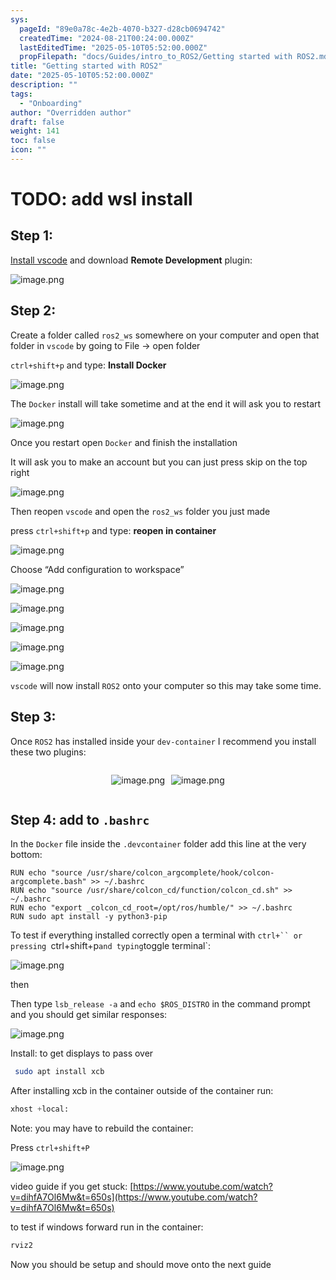 ```yaml
---
sys:
  pageId: "89e0a78c-4e2b-4070-b327-d28cb0694742"
  createdTime: "2024-08-21T00:24:00.000Z"
  lastEditedTime: "2025-05-10T05:52:00.000Z"
  propFilepath: "docs/Guides/intro_to_ROS2/Getting started with ROS2.md"
title: "Getting started with ROS2"
date: "2025-05-10T05:52:00.000Z"
description: ""
tags:
  - "Onboarding"
author: "Overridden author"
draft: false
weight: 141
toc: false
icon: ""
---
```


# TODO: add wsl install

## Step 1:

[Install vscode](https://code.visualstudio.com/download) and download **Remote Development** plugin:

![image.png](https://prod-files-secure.s3.us-west-2.amazonaws.com/d518164a-d88e-44d1-a4ee-3adb3bd8bce0/efb52993-1881-4a40-b95e-6f020334f022/image.png?X-Amz-Algorithm=AWS4-HMAC-SHA256&X-Amz-Content-Sha256=UNSIGNED-PAYLOAD&X-Amz-Credential=ASIAZI2LB46675H6HYOL%2F20250601%2Fus-west-2%2Fs3%2Faws4_request&X-Amz-Date=20250601T210715Z&X-Amz-Expires=3600&X-Amz-Security-Token=IQoJb3JpZ2luX2VjEBUaCXVzLXdlc3QtMiJGMEQCIHk4cNnm%2FoWngj6UlvxeTeX2o1SM8FfTi468BYSlZeLLAiBcbRqGK22qIAWqE%2FkeX5fCA50Sg%2BJspCxiXA9H56S%2BSCqIBAje%2F%2F%2F%2F%2F%2F%2F%2F%2F%2F8BEAAaDDYzNzQyMzE4MzgwNSIMq322EzRH6N0kUkmyKtwDJh5Z729G9hoQhcS3K9dirT56mBcKv8G9ltRy4pTBS%2Bsh%2ByMkzj83U8YiaaUMqQUiKPWaic23NwrLOdPO4e165JlxUKWajrtUCfDCklWI53l6RfoqaNVte7T2rMwDJWhQA5rZuFd3GX%2BsdbYGuRpbmu79LWXZ7TQO3LRaTfv3F7B%2FHePkKwIoCV7cn8L8sEfr1XoA1HV4qjsu5Wvj8ODKAX9Cn9X7VpjEt0oFHzRnTcmg91hPi%2Bs8SF6QxIH7Izz21DZNr3Yb%2BINKGW5OUd9FZSP7%2B0AmD5VqSsHTuaAG1eRN5r2r6E6xMj9tSWIqD5M5otqVOdmU3eNzH36xxTyLaUHV4aUF3b8hCJxG4mKIuzIoL61jXt1uyrWXJfjzutfONt43l4ErmMqlrAKl82m5Qku%2FPfMpQzZtfbDNxWTxNl6%2BSKj5j5urkFKW5I5NZflR59weGaL%2BZLDZBH6LzSU0uAUkBGIIUTn5O2ZJUihUguNBoAvS510Q3qmt%2FywgA6in5esWwsGjZJQ4W89k4kTdNRocA9oBDOmIuNXkfkvkKWXR4opB%2BYyVGmLZEfwqGue98CEkBOfOlDg3MbTJJY0fMhclchCs7EQNPBz7yWmtYhW4%2BfI4TXZLK9Xy5TIwkIDzwQY6pgHuqyJSLIyaZbXPw3m0i%2Bxex5Nd4LEiDh48G5XnrY%2BpkkhFTXlP2a1y4J1Xmz2lBMmA5tkKXC%2FQZy2rGIbopTf6cyV81Y%2Fqq49CwJz03v%2B1FdxD4QRbvkDwme4R8Ys1eNIPAPLa7b7vEDPxjbXgoSkXNFDwCemPrd9vHmgqG%2F%2FACwRpxQVL7RRV5tL4cUmQ0gmlNe6Z0rqZ8JSePphaYzf3AuJBl9E5&X-Amz-Signature=8aead0331652706e937b55d3b51ed241e1f45feae127551d633847dabfd87ed0&X-Amz-SignedHeaders=host&x-id=GetObject)

## Step 2:

Create a folder called `ros2_ws` somewhere on your computer and open that folder in `vscode` by going to File → open folder 

`ctrl+shift+p` and type: **Install Docker**

![image.png](https://prod-files-secure.s3.us-west-2.amazonaws.com/d518164a-d88e-44d1-a4ee-3adb3bd8bce0/2269dc0e-1cd5-47ff-bceb-c04ad9b2eab0/image.png?X-Amz-Algorithm=AWS4-HMAC-SHA256&X-Amz-Content-Sha256=UNSIGNED-PAYLOAD&X-Amz-Credential=ASIAZI2LB46675H6HYOL%2F20250601%2Fus-west-2%2Fs3%2Faws4_request&X-Amz-Date=20250601T210715Z&X-Amz-Expires=3600&X-Amz-Security-Token=IQoJb3JpZ2luX2VjEBUaCXVzLXdlc3QtMiJGMEQCIHk4cNnm%2FoWngj6UlvxeTeX2o1SM8FfTi468BYSlZeLLAiBcbRqGK22qIAWqE%2FkeX5fCA50Sg%2BJspCxiXA9H56S%2BSCqIBAje%2F%2F%2F%2F%2F%2F%2F%2F%2F%2F8BEAAaDDYzNzQyMzE4MzgwNSIMq322EzRH6N0kUkmyKtwDJh5Z729G9hoQhcS3K9dirT56mBcKv8G9ltRy4pTBS%2Bsh%2ByMkzj83U8YiaaUMqQUiKPWaic23NwrLOdPO4e165JlxUKWajrtUCfDCklWI53l6RfoqaNVte7T2rMwDJWhQA5rZuFd3GX%2BsdbYGuRpbmu79LWXZ7TQO3LRaTfv3F7B%2FHePkKwIoCV7cn8L8sEfr1XoA1HV4qjsu5Wvj8ODKAX9Cn9X7VpjEt0oFHzRnTcmg91hPi%2Bs8SF6QxIH7Izz21DZNr3Yb%2BINKGW5OUd9FZSP7%2B0AmD5VqSsHTuaAG1eRN5r2r6E6xMj9tSWIqD5M5otqVOdmU3eNzH36xxTyLaUHV4aUF3b8hCJxG4mKIuzIoL61jXt1uyrWXJfjzutfONt43l4ErmMqlrAKl82m5Qku%2FPfMpQzZtfbDNxWTxNl6%2BSKj5j5urkFKW5I5NZflR59weGaL%2BZLDZBH6LzSU0uAUkBGIIUTn5O2ZJUihUguNBoAvS510Q3qmt%2FywgA6in5esWwsGjZJQ4W89k4kTdNRocA9oBDOmIuNXkfkvkKWXR4opB%2BYyVGmLZEfwqGue98CEkBOfOlDg3MbTJJY0fMhclchCs7EQNPBz7yWmtYhW4%2BfI4TXZLK9Xy5TIwkIDzwQY6pgHuqyJSLIyaZbXPw3m0i%2Bxex5Nd4LEiDh48G5XnrY%2BpkkhFTXlP2a1y4J1Xmz2lBMmA5tkKXC%2FQZy2rGIbopTf6cyV81Y%2Fqq49CwJz03v%2B1FdxD4QRbvkDwme4R8Ys1eNIPAPLa7b7vEDPxjbXgoSkXNFDwCemPrd9vHmgqG%2F%2FACwRpxQVL7RRV5tL4cUmQ0gmlNe6Z0rqZ8JSePphaYzf3AuJBl9E5&X-Amz-Signature=91e7e0b5c48371e436ac29602436a3643c1466d0386c652ca5c28bd152721c29&X-Amz-SignedHeaders=host&x-id=GetObject)

The `Docker` install will take sometime and at the end it will ask you to restart

![image.png](https://prod-files-secure.s3.us-west-2.amazonaws.com/d518164a-d88e-44d1-a4ee-3adb3bd8bce0/ed233f78-be33-4b1f-b89c-9c346c0e961e/image.png?X-Amz-Algorithm=AWS4-HMAC-SHA256&X-Amz-Content-Sha256=UNSIGNED-PAYLOAD&X-Amz-Credential=ASIAZI2LB46675H6HYOL%2F20250601%2Fus-west-2%2Fs3%2Faws4_request&X-Amz-Date=20250601T210715Z&X-Amz-Expires=3600&X-Amz-Security-Token=IQoJb3JpZ2luX2VjEBUaCXVzLXdlc3QtMiJGMEQCIHk4cNnm%2FoWngj6UlvxeTeX2o1SM8FfTi468BYSlZeLLAiBcbRqGK22qIAWqE%2FkeX5fCA50Sg%2BJspCxiXA9H56S%2BSCqIBAje%2F%2F%2F%2F%2F%2F%2F%2F%2F%2F8BEAAaDDYzNzQyMzE4MzgwNSIMq322EzRH6N0kUkmyKtwDJh5Z729G9hoQhcS3K9dirT56mBcKv8G9ltRy4pTBS%2Bsh%2ByMkzj83U8YiaaUMqQUiKPWaic23NwrLOdPO4e165JlxUKWajrtUCfDCklWI53l6RfoqaNVte7T2rMwDJWhQA5rZuFd3GX%2BsdbYGuRpbmu79LWXZ7TQO3LRaTfv3F7B%2FHePkKwIoCV7cn8L8sEfr1XoA1HV4qjsu5Wvj8ODKAX9Cn9X7VpjEt0oFHzRnTcmg91hPi%2Bs8SF6QxIH7Izz21DZNr3Yb%2BINKGW5OUd9FZSP7%2B0AmD5VqSsHTuaAG1eRN5r2r6E6xMj9tSWIqD5M5otqVOdmU3eNzH36xxTyLaUHV4aUF3b8hCJxG4mKIuzIoL61jXt1uyrWXJfjzutfONt43l4ErmMqlrAKl82m5Qku%2FPfMpQzZtfbDNxWTxNl6%2BSKj5j5urkFKW5I5NZflR59weGaL%2BZLDZBH6LzSU0uAUkBGIIUTn5O2ZJUihUguNBoAvS510Q3qmt%2FywgA6in5esWwsGjZJQ4W89k4kTdNRocA9oBDOmIuNXkfkvkKWXR4opB%2BYyVGmLZEfwqGue98CEkBOfOlDg3MbTJJY0fMhclchCs7EQNPBz7yWmtYhW4%2BfI4TXZLK9Xy5TIwkIDzwQY6pgHuqyJSLIyaZbXPw3m0i%2Bxex5Nd4LEiDh48G5XnrY%2BpkkhFTXlP2a1y4J1Xmz2lBMmA5tkKXC%2FQZy2rGIbopTf6cyV81Y%2Fqq49CwJz03v%2B1FdxD4QRbvkDwme4R8Ys1eNIPAPLa7b7vEDPxjbXgoSkXNFDwCemPrd9vHmgqG%2F%2FACwRpxQVL7RRV5tL4cUmQ0gmlNe6Z0rqZ8JSePphaYzf3AuJBl9E5&X-Amz-Signature=b096511e8756a3ddb49e80a5e95bf0d7661de7e704ef078f067b2e1f8c507766&X-Amz-SignedHeaders=host&x-id=GetObject)

Once you restart open `Docker` and finish the installation

It will ask you to make an account but you can just press skip on the top right

![image.png](https://prod-files-secure.s3.us-west-2.amazonaws.com/d518164a-d88e-44d1-a4ee-3adb3bd8bce0/21010ad9-1659-4fd9-9f59-9932a09b2a3d/image.png?X-Amz-Algorithm=AWS4-HMAC-SHA256&X-Amz-Content-Sha256=UNSIGNED-PAYLOAD&X-Amz-Credential=ASIAZI2LB46675H6HYOL%2F20250601%2Fus-west-2%2Fs3%2Faws4_request&X-Amz-Date=20250601T210715Z&X-Amz-Expires=3600&X-Amz-Security-Token=IQoJb3JpZ2luX2VjEBUaCXVzLXdlc3QtMiJGMEQCIHk4cNnm%2FoWngj6UlvxeTeX2o1SM8FfTi468BYSlZeLLAiBcbRqGK22qIAWqE%2FkeX5fCA50Sg%2BJspCxiXA9H56S%2BSCqIBAje%2F%2F%2F%2F%2F%2F%2F%2F%2F%2F8BEAAaDDYzNzQyMzE4MzgwNSIMq322EzRH6N0kUkmyKtwDJh5Z729G9hoQhcS3K9dirT56mBcKv8G9ltRy4pTBS%2Bsh%2ByMkzj83U8YiaaUMqQUiKPWaic23NwrLOdPO4e165JlxUKWajrtUCfDCklWI53l6RfoqaNVte7T2rMwDJWhQA5rZuFd3GX%2BsdbYGuRpbmu79LWXZ7TQO3LRaTfv3F7B%2FHePkKwIoCV7cn8L8sEfr1XoA1HV4qjsu5Wvj8ODKAX9Cn9X7VpjEt0oFHzRnTcmg91hPi%2Bs8SF6QxIH7Izz21DZNr3Yb%2BINKGW5OUd9FZSP7%2B0AmD5VqSsHTuaAG1eRN5r2r6E6xMj9tSWIqD5M5otqVOdmU3eNzH36xxTyLaUHV4aUF3b8hCJxG4mKIuzIoL61jXt1uyrWXJfjzutfONt43l4ErmMqlrAKl82m5Qku%2FPfMpQzZtfbDNxWTxNl6%2BSKj5j5urkFKW5I5NZflR59weGaL%2BZLDZBH6LzSU0uAUkBGIIUTn5O2ZJUihUguNBoAvS510Q3qmt%2FywgA6in5esWwsGjZJQ4W89k4kTdNRocA9oBDOmIuNXkfkvkKWXR4opB%2BYyVGmLZEfwqGue98CEkBOfOlDg3MbTJJY0fMhclchCs7EQNPBz7yWmtYhW4%2BfI4TXZLK9Xy5TIwkIDzwQY6pgHuqyJSLIyaZbXPw3m0i%2Bxex5Nd4LEiDh48G5XnrY%2BpkkhFTXlP2a1y4J1Xmz2lBMmA5tkKXC%2FQZy2rGIbopTf6cyV81Y%2Fqq49CwJz03v%2B1FdxD4QRbvkDwme4R8Ys1eNIPAPLa7b7vEDPxjbXgoSkXNFDwCemPrd9vHmgqG%2F%2FACwRpxQVL7RRV5tL4cUmQ0gmlNe6Z0rqZ8JSePphaYzf3AuJBl9E5&X-Amz-Signature=7bb0df5cede5d4a70e50e4b04af2f368dec9319aa1f17ddc5c832c0dfab2ddd9&X-Amz-SignedHeaders=host&x-id=GetObject)

Then reopen `vscode` and open the `ros2_ws` folder you just made

press `ctrl+shift+p` and type: **reopen in container**

![image.png](https://prod-files-secure.s3.us-west-2.amazonaws.com/d518164a-d88e-44d1-a4ee-3adb3bd8bce0/4e93b8c2-41ad-488c-8095-c74205196118/image.png?X-Amz-Algorithm=AWS4-HMAC-SHA256&X-Amz-Content-Sha256=UNSIGNED-PAYLOAD&X-Amz-Credential=ASIAZI2LB46675H6HYOL%2F20250601%2Fus-west-2%2Fs3%2Faws4_request&X-Amz-Date=20250601T210715Z&X-Amz-Expires=3600&X-Amz-Security-Token=IQoJb3JpZ2luX2VjEBUaCXVzLXdlc3QtMiJGMEQCIHk4cNnm%2FoWngj6UlvxeTeX2o1SM8FfTi468BYSlZeLLAiBcbRqGK22qIAWqE%2FkeX5fCA50Sg%2BJspCxiXA9H56S%2BSCqIBAje%2F%2F%2F%2F%2F%2F%2F%2F%2F%2F8BEAAaDDYzNzQyMzE4MzgwNSIMq322EzRH6N0kUkmyKtwDJh5Z729G9hoQhcS3K9dirT56mBcKv8G9ltRy4pTBS%2Bsh%2ByMkzj83U8YiaaUMqQUiKPWaic23NwrLOdPO4e165JlxUKWajrtUCfDCklWI53l6RfoqaNVte7T2rMwDJWhQA5rZuFd3GX%2BsdbYGuRpbmu79LWXZ7TQO3LRaTfv3F7B%2FHePkKwIoCV7cn8L8sEfr1XoA1HV4qjsu5Wvj8ODKAX9Cn9X7VpjEt0oFHzRnTcmg91hPi%2Bs8SF6QxIH7Izz21DZNr3Yb%2BINKGW5OUd9FZSP7%2B0AmD5VqSsHTuaAG1eRN5r2r6E6xMj9tSWIqD5M5otqVOdmU3eNzH36xxTyLaUHV4aUF3b8hCJxG4mKIuzIoL61jXt1uyrWXJfjzutfONt43l4ErmMqlrAKl82m5Qku%2FPfMpQzZtfbDNxWTxNl6%2BSKj5j5urkFKW5I5NZflR59weGaL%2BZLDZBH6LzSU0uAUkBGIIUTn5O2ZJUihUguNBoAvS510Q3qmt%2FywgA6in5esWwsGjZJQ4W89k4kTdNRocA9oBDOmIuNXkfkvkKWXR4opB%2BYyVGmLZEfwqGue98CEkBOfOlDg3MbTJJY0fMhclchCs7EQNPBz7yWmtYhW4%2BfI4TXZLK9Xy5TIwkIDzwQY6pgHuqyJSLIyaZbXPw3m0i%2Bxex5Nd4LEiDh48G5XnrY%2BpkkhFTXlP2a1y4J1Xmz2lBMmA5tkKXC%2FQZy2rGIbopTf6cyV81Y%2Fqq49CwJz03v%2B1FdxD4QRbvkDwme4R8Ys1eNIPAPLa7b7vEDPxjbXgoSkXNFDwCemPrd9vHmgqG%2F%2FACwRpxQVL7RRV5tL4cUmQ0gmlNe6Z0rqZ8JSePphaYzf3AuJBl9E5&X-Amz-Signature=12ff28a1b81ca3af6e85f4141cc829cbd07f610233db2ab4e7f13106c8cfb8cd&X-Amz-SignedHeaders=host&x-id=GetObject)

Choose “Add configuration to workspace”

![image.png](https://prod-files-secure.s3.us-west-2.amazonaws.com/d518164a-d88e-44d1-a4ee-3adb3bd8bce0/9560b282-5060-4989-ba37-97e7b2c22476/image.png?X-Amz-Algorithm=AWS4-HMAC-SHA256&X-Amz-Content-Sha256=UNSIGNED-PAYLOAD&X-Amz-Credential=ASIAZI2LB46675H6HYOL%2F20250601%2Fus-west-2%2Fs3%2Faws4_request&X-Amz-Date=20250601T210715Z&X-Amz-Expires=3600&X-Amz-Security-Token=IQoJb3JpZ2luX2VjEBUaCXVzLXdlc3QtMiJGMEQCIHk4cNnm%2FoWngj6UlvxeTeX2o1SM8FfTi468BYSlZeLLAiBcbRqGK22qIAWqE%2FkeX5fCA50Sg%2BJspCxiXA9H56S%2BSCqIBAje%2F%2F%2F%2F%2F%2F%2F%2F%2F%2F8BEAAaDDYzNzQyMzE4MzgwNSIMq322EzRH6N0kUkmyKtwDJh5Z729G9hoQhcS3K9dirT56mBcKv8G9ltRy4pTBS%2Bsh%2ByMkzj83U8YiaaUMqQUiKPWaic23NwrLOdPO4e165JlxUKWajrtUCfDCklWI53l6RfoqaNVte7T2rMwDJWhQA5rZuFd3GX%2BsdbYGuRpbmu79LWXZ7TQO3LRaTfv3F7B%2FHePkKwIoCV7cn8L8sEfr1XoA1HV4qjsu5Wvj8ODKAX9Cn9X7VpjEt0oFHzRnTcmg91hPi%2Bs8SF6QxIH7Izz21DZNr3Yb%2BINKGW5OUd9FZSP7%2B0AmD5VqSsHTuaAG1eRN5r2r6E6xMj9tSWIqD5M5otqVOdmU3eNzH36xxTyLaUHV4aUF3b8hCJxG4mKIuzIoL61jXt1uyrWXJfjzutfONt43l4ErmMqlrAKl82m5Qku%2FPfMpQzZtfbDNxWTxNl6%2BSKj5j5urkFKW5I5NZflR59weGaL%2BZLDZBH6LzSU0uAUkBGIIUTn5O2ZJUihUguNBoAvS510Q3qmt%2FywgA6in5esWwsGjZJQ4W89k4kTdNRocA9oBDOmIuNXkfkvkKWXR4opB%2BYyVGmLZEfwqGue98CEkBOfOlDg3MbTJJY0fMhclchCs7EQNPBz7yWmtYhW4%2BfI4TXZLK9Xy5TIwkIDzwQY6pgHuqyJSLIyaZbXPw3m0i%2Bxex5Nd4LEiDh48G5XnrY%2BpkkhFTXlP2a1y4J1Xmz2lBMmA5tkKXC%2FQZy2rGIbopTf6cyV81Y%2Fqq49CwJz03v%2B1FdxD4QRbvkDwme4R8Ys1eNIPAPLa7b7vEDPxjbXgoSkXNFDwCemPrd9vHmgqG%2F%2FACwRpxQVL7RRV5tL4cUmQ0gmlNe6Z0rqZ8JSePphaYzf3AuJBl9E5&X-Amz-Signature=aadc9078426e9832ba2edde388fcbe1a76ccd70a3a005fd30f2ed2cdcdc470f2&X-Amz-SignedHeaders=host&x-id=GetObject)

![image.png](https://prod-files-secure.s3.us-west-2.amazonaws.com/d518164a-d88e-44d1-a4ee-3adb3bd8bce0/2ee63f81-886b-48e8-a553-dc6e5eac99e4/image.png?X-Amz-Algorithm=AWS4-HMAC-SHA256&X-Amz-Content-Sha256=UNSIGNED-PAYLOAD&X-Amz-Credential=ASIAZI2LB46675H6HYOL%2F20250601%2Fus-west-2%2Fs3%2Faws4_request&X-Amz-Date=20250601T210715Z&X-Amz-Expires=3600&X-Amz-Security-Token=IQoJb3JpZ2luX2VjEBUaCXVzLXdlc3QtMiJGMEQCIHk4cNnm%2FoWngj6UlvxeTeX2o1SM8FfTi468BYSlZeLLAiBcbRqGK22qIAWqE%2FkeX5fCA50Sg%2BJspCxiXA9H56S%2BSCqIBAje%2F%2F%2F%2F%2F%2F%2F%2F%2F%2F8BEAAaDDYzNzQyMzE4MzgwNSIMq322EzRH6N0kUkmyKtwDJh5Z729G9hoQhcS3K9dirT56mBcKv8G9ltRy4pTBS%2Bsh%2ByMkzj83U8YiaaUMqQUiKPWaic23NwrLOdPO4e165JlxUKWajrtUCfDCklWI53l6RfoqaNVte7T2rMwDJWhQA5rZuFd3GX%2BsdbYGuRpbmu79LWXZ7TQO3LRaTfv3F7B%2FHePkKwIoCV7cn8L8sEfr1XoA1HV4qjsu5Wvj8ODKAX9Cn9X7VpjEt0oFHzRnTcmg91hPi%2Bs8SF6QxIH7Izz21DZNr3Yb%2BINKGW5OUd9FZSP7%2B0AmD5VqSsHTuaAG1eRN5r2r6E6xMj9tSWIqD5M5otqVOdmU3eNzH36xxTyLaUHV4aUF3b8hCJxG4mKIuzIoL61jXt1uyrWXJfjzutfONt43l4ErmMqlrAKl82m5Qku%2FPfMpQzZtfbDNxWTxNl6%2BSKj5j5urkFKW5I5NZflR59weGaL%2BZLDZBH6LzSU0uAUkBGIIUTn5O2ZJUihUguNBoAvS510Q3qmt%2FywgA6in5esWwsGjZJQ4W89k4kTdNRocA9oBDOmIuNXkfkvkKWXR4opB%2BYyVGmLZEfwqGue98CEkBOfOlDg3MbTJJY0fMhclchCs7EQNPBz7yWmtYhW4%2BfI4TXZLK9Xy5TIwkIDzwQY6pgHuqyJSLIyaZbXPw3m0i%2Bxex5Nd4LEiDh48G5XnrY%2BpkkhFTXlP2a1y4J1Xmz2lBMmA5tkKXC%2FQZy2rGIbopTf6cyV81Y%2Fqq49CwJz03v%2B1FdxD4QRbvkDwme4R8Ys1eNIPAPLa7b7vEDPxjbXgoSkXNFDwCemPrd9vHmgqG%2F%2FACwRpxQVL7RRV5tL4cUmQ0gmlNe6Z0rqZ8JSePphaYzf3AuJBl9E5&X-Amz-Signature=b99c64971018d1f3211be8e1bded6492976a10c04526ac1b73a51edd9a3c0ee4&X-Amz-SignedHeaders=host&x-id=GetObject)

![image.png](https://prod-files-secure.s3.us-west-2.amazonaws.com/d518164a-d88e-44d1-a4ee-3adb3bd8bce0/ae1580b2-b048-407e-aed9-b584224a7a04/image.png?X-Amz-Algorithm=AWS4-HMAC-SHA256&X-Amz-Content-Sha256=UNSIGNED-PAYLOAD&X-Amz-Credential=ASIAZI2LB46675H6HYOL%2F20250601%2Fus-west-2%2Fs3%2Faws4_request&X-Amz-Date=20250601T210715Z&X-Amz-Expires=3600&X-Amz-Security-Token=IQoJb3JpZ2luX2VjEBUaCXVzLXdlc3QtMiJGMEQCIHk4cNnm%2FoWngj6UlvxeTeX2o1SM8FfTi468BYSlZeLLAiBcbRqGK22qIAWqE%2FkeX5fCA50Sg%2BJspCxiXA9H56S%2BSCqIBAje%2F%2F%2F%2F%2F%2F%2F%2F%2F%2F8BEAAaDDYzNzQyMzE4MzgwNSIMq322EzRH6N0kUkmyKtwDJh5Z729G9hoQhcS3K9dirT56mBcKv8G9ltRy4pTBS%2Bsh%2ByMkzj83U8YiaaUMqQUiKPWaic23NwrLOdPO4e165JlxUKWajrtUCfDCklWI53l6RfoqaNVte7T2rMwDJWhQA5rZuFd3GX%2BsdbYGuRpbmu79LWXZ7TQO3LRaTfv3F7B%2FHePkKwIoCV7cn8L8sEfr1XoA1HV4qjsu5Wvj8ODKAX9Cn9X7VpjEt0oFHzRnTcmg91hPi%2Bs8SF6QxIH7Izz21DZNr3Yb%2BINKGW5OUd9FZSP7%2B0AmD5VqSsHTuaAG1eRN5r2r6E6xMj9tSWIqD5M5otqVOdmU3eNzH36xxTyLaUHV4aUF3b8hCJxG4mKIuzIoL61jXt1uyrWXJfjzutfONt43l4ErmMqlrAKl82m5Qku%2FPfMpQzZtfbDNxWTxNl6%2BSKj5j5urkFKW5I5NZflR59weGaL%2BZLDZBH6LzSU0uAUkBGIIUTn5O2ZJUihUguNBoAvS510Q3qmt%2FywgA6in5esWwsGjZJQ4W89k4kTdNRocA9oBDOmIuNXkfkvkKWXR4opB%2BYyVGmLZEfwqGue98CEkBOfOlDg3MbTJJY0fMhclchCs7EQNPBz7yWmtYhW4%2BfI4TXZLK9Xy5TIwkIDzwQY6pgHuqyJSLIyaZbXPw3m0i%2Bxex5Nd4LEiDh48G5XnrY%2BpkkhFTXlP2a1y4J1Xmz2lBMmA5tkKXC%2FQZy2rGIbopTf6cyV81Y%2Fqq49CwJz03v%2B1FdxD4QRbvkDwme4R8Ys1eNIPAPLa7b7vEDPxjbXgoSkXNFDwCemPrd9vHmgqG%2F%2FACwRpxQVL7RRV5tL4cUmQ0gmlNe6Z0rqZ8JSePphaYzf3AuJBl9E5&X-Amz-Signature=33df994968d277113a313734d9c89acaf92a5cf23371e07c9a040606145771f0&X-Amz-SignedHeaders=host&x-id=GetObject)

![image.png](https://prod-files-secure.s3.us-west-2.amazonaws.com/d518164a-d88e-44d1-a4ee-3adb3bd8bce0/53255b28-f75e-430f-b9e3-c0ac8577e42b/image.png?X-Amz-Algorithm=AWS4-HMAC-SHA256&X-Amz-Content-Sha256=UNSIGNED-PAYLOAD&X-Amz-Credential=ASIAZI2LB46675H6HYOL%2F20250601%2Fus-west-2%2Fs3%2Faws4_request&X-Amz-Date=20250601T210715Z&X-Amz-Expires=3600&X-Amz-Security-Token=IQoJb3JpZ2luX2VjEBUaCXVzLXdlc3QtMiJGMEQCIHk4cNnm%2FoWngj6UlvxeTeX2o1SM8FfTi468BYSlZeLLAiBcbRqGK22qIAWqE%2FkeX5fCA50Sg%2BJspCxiXA9H56S%2BSCqIBAje%2F%2F%2F%2F%2F%2F%2F%2F%2F%2F8BEAAaDDYzNzQyMzE4MzgwNSIMq322EzRH6N0kUkmyKtwDJh5Z729G9hoQhcS3K9dirT56mBcKv8G9ltRy4pTBS%2Bsh%2ByMkzj83U8YiaaUMqQUiKPWaic23NwrLOdPO4e165JlxUKWajrtUCfDCklWI53l6RfoqaNVte7T2rMwDJWhQA5rZuFd3GX%2BsdbYGuRpbmu79LWXZ7TQO3LRaTfv3F7B%2FHePkKwIoCV7cn8L8sEfr1XoA1HV4qjsu5Wvj8ODKAX9Cn9X7VpjEt0oFHzRnTcmg91hPi%2Bs8SF6QxIH7Izz21DZNr3Yb%2BINKGW5OUd9FZSP7%2B0AmD5VqSsHTuaAG1eRN5r2r6E6xMj9tSWIqD5M5otqVOdmU3eNzH36xxTyLaUHV4aUF3b8hCJxG4mKIuzIoL61jXt1uyrWXJfjzutfONt43l4ErmMqlrAKl82m5Qku%2FPfMpQzZtfbDNxWTxNl6%2BSKj5j5urkFKW5I5NZflR59weGaL%2BZLDZBH6LzSU0uAUkBGIIUTn5O2ZJUihUguNBoAvS510Q3qmt%2FywgA6in5esWwsGjZJQ4W89k4kTdNRocA9oBDOmIuNXkfkvkKWXR4opB%2BYyVGmLZEfwqGue98CEkBOfOlDg3MbTJJY0fMhclchCs7EQNPBz7yWmtYhW4%2BfI4TXZLK9Xy5TIwkIDzwQY6pgHuqyJSLIyaZbXPw3m0i%2Bxex5Nd4LEiDh48G5XnrY%2BpkkhFTXlP2a1y4J1Xmz2lBMmA5tkKXC%2FQZy2rGIbopTf6cyV81Y%2Fqq49CwJz03v%2B1FdxD4QRbvkDwme4R8Ys1eNIPAPLa7b7vEDPxjbXgoSkXNFDwCemPrd9vHmgqG%2F%2FACwRpxQVL7RRV5tL4cUmQ0gmlNe6Z0rqZ8JSePphaYzf3AuJBl9E5&X-Amz-Signature=ae4ab9b4967262f1353940a7befcb88985a5d6d0dfb2b9e61e791cf85e50ac62&X-Amz-SignedHeaders=host&x-id=GetObject)

![image.png](https://prod-files-secure.s3.us-west-2.amazonaws.com/d518164a-d88e-44d1-a4ee-3adb3bd8bce0/7c562767-5af9-4ffb-97d1-327bcdf4ee00/image.png?X-Amz-Algorithm=AWS4-HMAC-SHA256&X-Amz-Content-Sha256=UNSIGNED-PAYLOAD&X-Amz-Credential=ASIAZI2LB46675H6HYOL%2F20250601%2Fus-west-2%2Fs3%2Faws4_request&X-Amz-Date=20250601T210715Z&X-Amz-Expires=3600&X-Amz-Security-Token=IQoJb3JpZ2luX2VjEBUaCXVzLXdlc3QtMiJGMEQCIHk4cNnm%2FoWngj6UlvxeTeX2o1SM8FfTi468BYSlZeLLAiBcbRqGK22qIAWqE%2FkeX5fCA50Sg%2BJspCxiXA9H56S%2BSCqIBAje%2F%2F%2F%2F%2F%2F%2F%2F%2F%2F8BEAAaDDYzNzQyMzE4MzgwNSIMq322EzRH6N0kUkmyKtwDJh5Z729G9hoQhcS3K9dirT56mBcKv8G9ltRy4pTBS%2Bsh%2ByMkzj83U8YiaaUMqQUiKPWaic23NwrLOdPO4e165JlxUKWajrtUCfDCklWI53l6RfoqaNVte7T2rMwDJWhQA5rZuFd3GX%2BsdbYGuRpbmu79LWXZ7TQO3LRaTfv3F7B%2FHePkKwIoCV7cn8L8sEfr1XoA1HV4qjsu5Wvj8ODKAX9Cn9X7VpjEt0oFHzRnTcmg91hPi%2Bs8SF6QxIH7Izz21DZNr3Yb%2BINKGW5OUd9FZSP7%2B0AmD5VqSsHTuaAG1eRN5r2r6E6xMj9tSWIqD5M5otqVOdmU3eNzH36xxTyLaUHV4aUF3b8hCJxG4mKIuzIoL61jXt1uyrWXJfjzutfONt43l4ErmMqlrAKl82m5Qku%2FPfMpQzZtfbDNxWTxNl6%2BSKj5j5urkFKW5I5NZflR59weGaL%2BZLDZBH6LzSU0uAUkBGIIUTn5O2ZJUihUguNBoAvS510Q3qmt%2FywgA6in5esWwsGjZJQ4W89k4kTdNRocA9oBDOmIuNXkfkvkKWXR4opB%2BYyVGmLZEfwqGue98CEkBOfOlDg3MbTJJY0fMhclchCs7EQNPBz7yWmtYhW4%2BfI4TXZLK9Xy5TIwkIDzwQY6pgHuqyJSLIyaZbXPw3m0i%2Bxex5Nd4LEiDh48G5XnrY%2BpkkhFTXlP2a1y4J1Xmz2lBMmA5tkKXC%2FQZy2rGIbopTf6cyV81Y%2Fqq49CwJz03v%2B1FdxD4QRbvkDwme4R8Ys1eNIPAPLa7b7vEDPxjbXgoSkXNFDwCemPrd9vHmgqG%2F%2FACwRpxQVL7RRV5tL4cUmQ0gmlNe6Z0rqZ8JSePphaYzf3AuJBl9E5&X-Amz-Signature=213dc6301ab69675202efcbd6cdb48f0592c714b0dc27baf71b396a3290ed777&X-Amz-SignedHeaders=host&x-id=GetObject)

`vscode` will now install `ROS2` onto your computer so this may take some time.

## Step 3:

Once `ROS2` has installed inside your `dev-container` I recommend you install these two plugins:

<div style="display: flex;flex-direction: row; column-gap:10px; max-width: 630px;justify-content: center;">
<div>

![image.png](https://prod-files-secure.s3.us-west-2.amazonaws.com/d518164a-d88e-44d1-a4ee-3adb3bd8bce0/3fc3d550-5a54-4ba1-ba6b-faa01cdb7369/image.png?X-Amz-Algorithm=AWS4-HMAC-SHA256&X-Amz-Content-Sha256=UNSIGNED-PAYLOAD&X-Amz-Credential=ASIAZI2LB4667DTB6A3G%2F20250601%2Fus-west-2%2Fs3%2Faws4_request&X-Amz-Date=20250601T210717Z&X-Amz-Expires=3600&X-Amz-Security-Token=IQoJb3JpZ2luX2VjEBUaCXVzLXdlc3QtMiJHMEUCIQDsdwslGbqPkNUAcjROIZdYhsB3DlSvNHPNiWnJZpMGXwIgJgjF54%2FXhL9SB%2FpwhE6IhBePUChxqoVcmuTlRtaMn8AqiAQI3v%2F%2F%2F%2F%2F%2F%2F%2F%2F%2FARAAGgw2Mzc0MjMxODM4MDUiDFTPnK1lfLXXIS97iyrcAyWQxbaeHGuTvOpgTJOzjX3RPO4jlfrlmXvjXzqUbWF9TIKhoVRMe3yUiK0RP7jDZHuArofFTh5X8PtSUB9%2Bq8aL01%2Bw1AnEBGt2xVYGm3%2BNej%2BY3%2BlQxB2ZLks3qfwZrTFb6fEUF7KX1cy6qnhP4sjK9b1V4IHcVkCd6WXk6wSE9A0Xuqh9mSVv3lDMZikUAasOVZekfFo%2FozRDHyw5IqHZulrOMAttj1Q0Mr8JjCyiB9Ut9AMPpdEyX7cS44baOa4Z6JKCJLvAFVy69pofXFw5v9v%2F4l72I36vQ5%2FDJ00zbGRITriVDg6pbqLPqPQVzHUD2zLx2ur641PlAe4IRVbqFBBt%2B6Nkbln2KElR%2F%2BP1uSBgzJGcvdXA4kRlWV568KxKPW4wxcOpK9JpDyN3STPb8CinaV8e%2BXyrLnG3V56YhQdpu0GeY70FoK%2BuUlqiQqTfqgUavtWrzHkDM8HGkCWLCFsj7bpDpxW5Lz2oApJDWeDmqNOo3IaJ0yNTTdHZslafUmNFAx0l%2Bzgn6FUtjaVcHRUuKJY3G%2Bmv%2BmBpFYZVMyHURoaLrIu1naYx4JEuc8nSoVXRp%2B7gaWbXbZMK15yaYVf6F3T6gc01leOBKRrwvIGcd0hc3ufh6GhOMLaA88EGOqUBEAo4pZmq2PJ78lwl%2BKL9NCeddunMEtHxkOTRHPXLyaDqKTFwXitPAwYMvDHo2MQivub0gJ9e%2Fn4w3L92HmQ28KtnD5XZjfuSSfys8Rt8meoXQZuV0pjzmlewf6O3ik7DrZfvdqBWLDU3EIeZ%2BqjTFLGzui%2BSSWetu3MkxVs3B4pBcVu0s5pFXtSaw5gTHAAzq8FAr4b26pTt9x7Wh%2ByMt%2FgjpjYB&X-Amz-Signature=177bb80fe7e78f865a5770b5fe4c4aa863a0097ba64df3c595a529f1bb0679bd&X-Amz-SignedHeaders=host&x-id=GetObject)

</div>
<div>

![image.png](https://prod-files-secure.s3.us-west-2.amazonaws.com/d518164a-d88e-44d1-a4ee-3adb3bd8bce0/d994cc66-13c2-4093-a5a3-f84cf4601a82/image.png?X-Amz-Algorithm=AWS4-HMAC-SHA256&X-Amz-Content-Sha256=UNSIGNED-PAYLOAD&X-Amz-Credential=ASIAZI2LB466X7ODISRQ%2F20250601%2Fus-west-2%2Fs3%2Faws4_request&X-Amz-Date=20250601T210717Z&X-Amz-Expires=3600&X-Amz-Security-Token=IQoJb3JpZ2luX2VjEBUaCXVzLXdlc3QtMiJHMEUCIQCQFiKiAfxnkT7jnJdWeRk9vOecLzjE7qoh3TzGlcRR1wIgDftEOhFuSrljeLGYdpfw9vT2CH%2Fxr1e3dhcrk6JoGB0qiAQI3v%2F%2F%2F%2F%2F%2F%2F%2F%2F%2FARAAGgw2Mzc0MjMxODM4MDUiDOV2okn6oKWku6rEYSrcA19KPE5c4TS6OZHoqv%2Br1V8As36dLHLYNlH9B%2BCm3WVfYuLhPWEST8fvZJJ21St1FRB6s7EXa43To41OY3JFbMmx962AMIjkynWFeowzXm5VF%2BQGinl00ulcWQfkIxoOkZXDdGApI9kRVuN5tdTiUpPGpdCwyYja4o6dLl8tTokWkimnibl%2BO%2BNhk%2BpmSFMGQHPZ9FmcN9kbQOve0VolcwuBMwYrytFguzZciEdxLaq02wINj9DJqqK8t0yYROb%2FJDjZJvZ0UxMtL4u4h8rjds9LpGCe6bbs368xjMKrzqhTzqurGzyjvdx1PTEmq5iO1d3RfJNt96BkcyE1cL8m3neDSwjbfdB4sBvIYAeYjykq0T3WVhsr56TOo2wN1OZ79RA2O%2Bm5l0IyMw309BEB%2BwwWy7bZIW9lRpGum%2BRYJrZ%2Fs9%2BOFSzc%2BvrjgHiBlGAXr48HCyiCL%2FUVnEn82jI2prTUKFKaOj5ObUD9vRi7qYvQoZroXNcpT5ts%2F4EgawZ%2BGiaYtMlP7Ij1QyAL5jAdgUX%2BjFRHVp4p%2FhoqSFtTBPmK7yVToYnxWyET3WbJhEpIKP1k3r8NEavn1lUvJUF7D%2Bwxd7hizcZ6P1thvh6ALoNwkNEP5dv95jIvdpINMJ%2BA88EGOqUBYgNDsyufzABQ3B8PygmxI57Sb6ZvqhZ9tni1T9HkHmPYb0QZYGgu5%2BG28A4I9%2FD1rAUsNgq2EWKTgQ2rUXhbtTclEZzbouqZYN6O6DhWB1VyBeBrGZL5bNYwIDrL1HW1TS97Qv4vMAX%2FZ8kzgVrpy9dmQMJOSVCcoEh23sM3US9S4G2hf1xBCrRjltnbkDfzK6JwSdnsUXGX049JdZXujwhkzqNa&X-Amz-Signature=e0514771eead8f470251c01c39741307fddd85eaeb9f9ffbdb3e6ad0513945d4&X-Amz-SignedHeaders=host&x-id=GetObject)

</div>
</div>

## Step 4: add to `.bashrc`

In the `Docker` file inside the `.devcontainer` folder add this line at the very bottom: 

```docker
RUN echo "source /usr/share/colcon_argcomplete/hook/colcon-argcomplete.bash" >> ~/.bashrc
RUN echo "source /usr/share/colcon_cd/function/colcon_cd.sh" >> ~/.bashrc
RUN echo "export _colcon_cd_root=/opt/ros/humble/" >> ~/.bashrc
RUN sudo apt install -y python3-pip 
```

To test if everything installed correctly open a terminal with `ctrl+`` or pressing `ctrl+shift+p` and typing `toggle terminal`:

![image.png](https://prod-files-secure.s3.us-west-2.amazonaws.com/d518164a-d88e-44d1-a4ee-3adb3bd8bce0/6a4943d8-b04e-4c02-9a58-775f3384d1a5/image.png?X-Amz-Algorithm=AWS4-HMAC-SHA256&X-Amz-Content-Sha256=UNSIGNED-PAYLOAD&X-Amz-Credential=ASIAZI2LB46675H6HYOL%2F20250601%2Fus-west-2%2Fs3%2Faws4_request&X-Amz-Date=20250601T210715Z&X-Amz-Expires=3600&X-Amz-Security-Token=IQoJb3JpZ2luX2VjEBUaCXVzLXdlc3QtMiJGMEQCIHk4cNnm%2FoWngj6UlvxeTeX2o1SM8FfTi468BYSlZeLLAiBcbRqGK22qIAWqE%2FkeX5fCA50Sg%2BJspCxiXA9H56S%2BSCqIBAje%2F%2F%2F%2F%2F%2F%2F%2F%2F%2F8BEAAaDDYzNzQyMzE4MzgwNSIMq322EzRH6N0kUkmyKtwDJh5Z729G9hoQhcS3K9dirT56mBcKv8G9ltRy4pTBS%2Bsh%2ByMkzj83U8YiaaUMqQUiKPWaic23NwrLOdPO4e165JlxUKWajrtUCfDCklWI53l6RfoqaNVte7T2rMwDJWhQA5rZuFd3GX%2BsdbYGuRpbmu79LWXZ7TQO3LRaTfv3F7B%2FHePkKwIoCV7cn8L8sEfr1XoA1HV4qjsu5Wvj8ODKAX9Cn9X7VpjEt0oFHzRnTcmg91hPi%2Bs8SF6QxIH7Izz21DZNr3Yb%2BINKGW5OUd9FZSP7%2B0AmD5VqSsHTuaAG1eRN5r2r6E6xMj9tSWIqD5M5otqVOdmU3eNzH36xxTyLaUHV4aUF3b8hCJxG4mKIuzIoL61jXt1uyrWXJfjzutfONt43l4ErmMqlrAKl82m5Qku%2FPfMpQzZtfbDNxWTxNl6%2BSKj5j5urkFKW5I5NZflR59weGaL%2BZLDZBH6LzSU0uAUkBGIIUTn5O2ZJUihUguNBoAvS510Q3qmt%2FywgA6in5esWwsGjZJQ4W89k4kTdNRocA9oBDOmIuNXkfkvkKWXR4opB%2BYyVGmLZEfwqGue98CEkBOfOlDg3MbTJJY0fMhclchCs7EQNPBz7yWmtYhW4%2BfI4TXZLK9Xy5TIwkIDzwQY6pgHuqyJSLIyaZbXPw3m0i%2Bxex5Nd4LEiDh48G5XnrY%2BpkkhFTXlP2a1y4J1Xmz2lBMmA5tkKXC%2FQZy2rGIbopTf6cyV81Y%2Fqq49CwJz03v%2B1FdxD4QRbvkDwme4R8Ys1eNIPAPLa7b7vEDPxjbXgoSkXNFDwCemPrd9vHmgqG%2F%2FACwRpxQVL7RRV5tL4cUmQ0gmlNe6Z0rqZ8JSePphaYzf3AuJBl9E5&X-Amz-Signature=979b3a2de334fee5bebf3cde87382eb5c9ceddc89abfb855436217164d0c571a&X-Amz-SignedHeaders=host&x-id=GetObject)

then 

Then type `lsb_release -a` and `echo $ROS_DISTRO` in the command prompt and you should get similar responses:

![image.png](https://prod-files-secure.s3.us-west-2.amazonaws.com/d518164a-d88e-44d1-a4ee-3adb3bd8bce0/3e635dec-a805-4e85-8b9e-d000e5b71a4e/image.png?X-Amz-Algorithm=AWS4-HMAC-SHA256&X-Amz-Content-Sha256=UNSIGNED-PAYLOAD&X-Amz-Credential=ASIAZI2LB46675H6HYOL%2F20250601%2Fus-west-2%2Fs3%2Faws4_request&X-Amz-Date=20250601T210715Z&X-Amz-Expires=3600&X-Amz-Security-Token=IQoJb3JpZ2luX2VjEBUaCXVzLXdlc3QtMiJGMEQCIHk4cNnm%2FoWngj6UlvxeTeX2o1SM8FfTi468BYSlZeLLAiBcbRqGK22qIAWqE%2FkeX5fCA50Sg%2BJspCxiXA9H56S%2BSCqIBAje%2F%2F%2F%2F%2F%2F%2F%2F%2F%2F8BEAAaDDYzNzQyMzE4MzgwNSIMq322EzRH6N0kUkmyKtwDJh5Z729G9hoQhcS3K9dirT56mBcKv8G9ltRy4pTBS%2Bsh%2ByMkzj83U8YiaaUMqQUiKPWaic23NwrLOdPO4e165JlxUKWajrtUCfDCklWI53l6RfoqaNVte7T2rMwDJWhQA5rZuFd3GX%2BsdbYGuRpbmu79LWXZ7TQO3LRaTfv3F7B%2FHePkKwIoCV7cn8L8sEfr1XoA1HV4qjsu5Wvj8ODKAX9Cn9X7VpjEt0oFHzRnTcmg91hPi%2Bs8SF6QxIH7Izz21DZNr3Yb%2BINKGW5OUd9FZSP7%2B0AmD5VqSsHTuaAG1eRN5r2r6E6xMj9tSWIqD5M5otqVOdmU3eNzH36xxTyLaUHV4aUF3b8hCJxG4mKIuzIoL61jXt1uyrWXJfjzutfONt43l4ErmMqlrAKl82m5Qku%2FPfMpQzZtfbDNxWTxNl6%2BSKj5j5urkFKW5I5NZflR59weGaL%2BZLDZBH6LzSU0uAUkBGIIUTn5O2ZJUihUguNBoAvS510Q3qmt%2FywgA6in5esWwsGjZJQ4W89k4kTdNRocA9oBDOmIuNXkfkvkKWXR4opB%2BYyVGmLZEfwqGue98CEkBOfOlDg3MbTJJY0fMhclchCs7EQNPBz7yWmtYhW4%2BfI4TXZLK9Xy5TIwkIDzwQY6pgHuqyJSLIyaZbXPw3m0i%2Bxex5Nd4LEiDh48G5XnrY%2BpkkhFTXlP2a1y4J1Xmz2lBMmA5tkKXC%2FQZy2rGIbopTf6cyV81Y%2Fqq49CwJz03v%2B1FdxD4QRbvkDwme4R8Ys1eNIPAPLa7b7vEDPxjbXgoSkXNFDwCemPrd9vHmgqG%2F%2FACwRpxQVL7RRV5tL4cUmQ0gmlNe6Z0rqZ8JSePphaYzf3AuJBl9E5&X-Amz-Signature=2086ebde181f666b86d6d70975f399a6fff8096a92ac8c873c8442616d8eba05&X-Amz-SignedHeaders=host&x-id=GetObject)

Install:  to get displays to pass over

```bash
 sudo apt install xcb
```

After installing xcb in the container outside of the container run:

```python
xhost +local:
```

Note: you may have to rebuild the container:

Press `ctrl+shift+P`

![image.png](https://prod-files-secure.s3.us-west-2.amazonaws.com/d518164a-d88e-44d1-a4ee-3adb3bd8bce0/6c2be660-2618-4c38-9c26-53554f7a0b7b/image.png?X-Amz-Algorithm=AWS4-HMAC-SHA256&X-Amz-Content-Sha256=UNSIGNED-PAYLOAD&X-Amz-Credential=ASIAZI2LB46675H6HYOL%2F20250601%2Fus-west-2%2Fs3%2Faws4_request&X-Amz-Date=20250601T210715Z&X-Amz-Expires=3600&X-Amz-Security-Token=IQoJb3JpZ2luX2VjEBUaCXVzLXdlc3QtMiJGMEQCIHk4cNnm%2FoWngj6UlvxeTeX2o1SM8FfTi468BYSlZeLLAiBcbRqGK22qIAWqE%2FkeX5fCA50Sg%2BJspCxiXA9H56S%2BSCqIBAje%2F%2F%2F%2F%2F%2F%2F%2F%2F%2F8BEAAaDDYzNzQyMzE4MzgwNSIMq322EzRH6N0kUkmyKtwDJh5Z729G9hoQhcS3K9dirT56mBcKv8G9ltRy4pTBS%2Bsh%2ByMkzj83U8YiaaUMqQUiKPWaic23NwrLOdPO4e165JlxUKWajrtUCfDCklWI53l6RfoqaNVte7T2rMwDJWhQA5rZuFd3GX%2BsdbYGuRpbmu79LWXZ7TQO3LRaTfv3F7B%2FHePkKwIoCV7cn8L8sEfr1XoA1HV4qjsu5Wvj8ODKAX9Cn9X7VpjEt0oFHzRnTcmg91hPi%2Bs8SF6QxIH7Izz21DZNr3Yb%2BINKGW5OUd9FZSP7%2B0AmD5VqSsHTuaAG1eRN5r2r6E6xMj9tSWIqD5M5otqVOdmU3eNzH36xxTyLaUHV4aUF3b8hCJxG4mKIuzIoL61jXt1uyrWXJfjzutfONt43l4ErmMqlrAKl82m5Qku%2FPfMpQzZtfbDNxWTxNl6%2BSKj5j5urkFKW5I5NZflR59weGaL%2BZLDZBH6LzSU0uAUkBGIIUTn5O2ZJUihUguNBoAvS510Q3qmt%2FywgA6in5esWwsGjZJQ4W89k4kTdNRocA9oBDOmIuNXkfkvkKWXR4opB%2BYyVGmLZEfwqGue98CEkBOfOlDg3MbTJJY0fMhclchCs7EQNPBz7yWmtYhW4%2BfI4TXZLK9Xy5TIwkIDzwQY6pgHuqyJSLIyaZbXPw3m0i%2Bxex5Nd4LEiDh48G5XnrY%2BpkkhFTXlP2a1y4J1Xmz2lBMmA5tkKXC%2FQZy2rGIbopTf6cyV81Y%2Fqq49CwJz03v%2B1FdxD4QRbvkDwme4R8Ys1eNIPAPLa7b7vEDPxjbXgoSkXNFDwCemPrd9vHmgqG%2F%2FACwRpxQVL7RRV5tL4cUmQ0gmlNe6Z0rqZ8JSePphaYzf3AuJBl9E5&X-Amz-Signature=f366db63f7481617a80ad82d0e18503bc46c31637273be480f2c46fc3c9e7f2b&X-Amz-SignedHeaders=host&x-id=GetObject)

video guide if you get stuck: [https://www.youtube.com/watch?v=dihfA7Ol6Mw&t=650s](https://www.youtube.com/watch?v=dihfA7Ol6Mw&t=650s)

to test if windows forward run in the container:

```bash
rviz2
```

Now you should be setup and should move onto the next guide 
